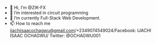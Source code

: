 - 👋 Hi, I’m @ZIK-FX
- 👀 I’m interested in circuit programming
- 🌱 I’m currently Full-Stack Web Development.
- 📫 How to reach me ijachiisaacochagwu@gmail.com/+2349074549024/Facebook: IJACHI ISAAC OCHAGWU/ Twitter: @OCHAGWU001

<!---
ZIK-FX/ZIK-FX is a ✨ special ✨ repository because its `README.md` (this file) appears on your GitHub profile.
You can click the Preview link to take a look at your changes.
--->
